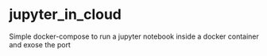 # jupyter_in_cloud
Simple docker-compose to run a jupyter notebook inside a docker container and exose the port
